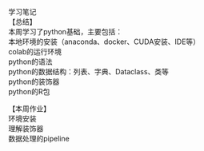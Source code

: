 学习笔记  
【总结】  
本周学习了python基础，主要包括：  
本地环境的安装（anaconda、docker、CUDA安装、IDE等）  
colab的运行环境  
python的语法  
python的数据结构：列表、字典、Dataclass、类等  
python的装饰器  
python的R包  

【本周作业】  
环境安装  
理解装饰器  
数据处理的pipeline  

